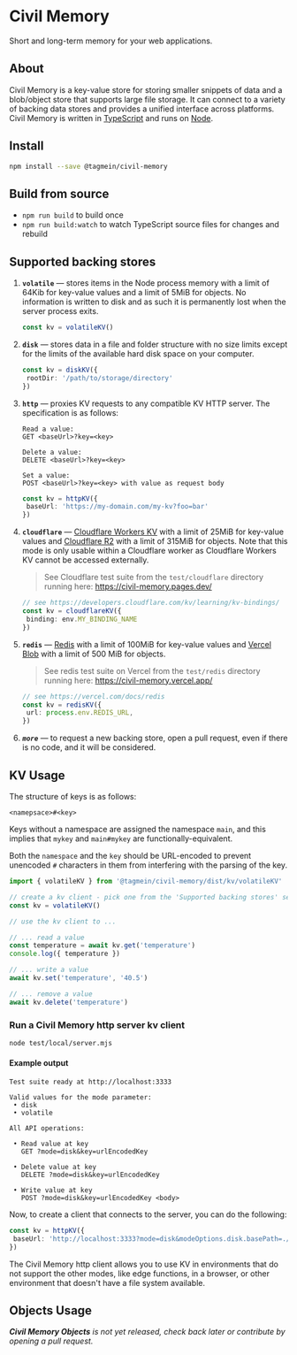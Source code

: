 # Civil Memory

Short and long-term memory for your web applications.

## About

Civil Memory is a key-value store for storing smaller snippets of data and a blob/object store that supports large file storage. It can connect to a variety of backing data stores and provides a unified interface across platforms. Civil Memory is written in [TypeScript](https://www.typescriptlang.org/) and runs on [Node](https://nodejs.org/).

## Install

```sh
npm install --save @tagmein/civil-memory
```

## Build from source

- `npm run build` to build once
- `npm run build:watch` to watch TypeScript source files for changes and rebuild

## Supported backing stores

1. **`volatile`** &mdash; stores items in the Node process memory with a limit of 64Kib for key-value values and a limit of 5MiB for objects. No information is written to disk and as such it is permanently lost when the server process exits.

   >

   ```TypeScript
   const kv = volatileKV()
   ```

2. **`disk`** &mdash; stores data in a file and folder structure with no size limits except for the limits of the available hard disk space on your computer.

   >

   ```TypeScript
   const kv = diskKV({
    rootDir: '/path/to/storage/directory'
   })
   ```

3. **`http`** &mdash; proxies KV requests to any compatible KV HTTP server. The specification is as follows:

   >

   ```
   Read a value:
   GET <baseUrl>?key=<key>

   Delete a value:
   DELETE <baseUrl>?key=<key>

   Set a value:
   POST <baseUrl>?key=<key> with value as request body
   ```

   >

   ```TypeScript
   const kv = httpKV({
    baseUrl: 'https://my-domain.com/my-kv?foo=bar'
   })
   ```

4. **`cloudflare`** &mdash; [Cloudflare Workers KV](https://developers.cloudflare.com/kv) with a limit of 25MiB for key-value values and [Cloudflare R2](https://developers.cloudflare.com/r2) with a limit of 315MiB for objects. Note that this mode is only usable within a Cloudflare worker as Cloudflare Workers KV cannot be accessed externally.

   > See Cloudflare test suite from the `test/cloudflare` directory running here: https://civil-memory.pages.dev/

   >

   ```TypeScript
   // see https://developers.cloudflare.com/kv/learning/kv-bindings/
   const kv = cloudflareKV({
    binding: env.MY_BINDING_NAME
   })
   ```

5. **`redis`** &mdash; [Redis](https://vercel.com/docs/redis) with a limit of 100MiB for key-value values and [Vercel Blob](https://vercel.com/docs/storage/vercel-blob) with a limit of 500 MiB for objects.

   > See redis test suite on Vercel from the `test/redis` directory running here: https://civil-memory.vercel.app/

   >

   ```TypeScript
   // see https://vercel.com/docs/redis
   const kv = redisKV({
    url: process.env.REDIS_URL,
   })
   ```

6. **_`more`_** &mdash; to request a new backing store, open a pull request, even if there is no code, and it will be considered.

## KV Usage

The structure of keys is as follows:

```
<namepsace>#<key>
```

Keys without a namespace are assigned the namespace `main`, and this implies that `mykey` and `main#mykey` are functionally-equivalent.

Both the `namespace` and the `key` should be URL-encoded to prevent unencoded `#` characters in them from interfering with the parsing of the key.

```TypeScript
import { volatileKV } from '@tagmein/civil-memory/dist/kv/volatileKV'

// create a kv client - pick one from the 'Supported backing stores' section above
const kv = volatileKV()

// use the kv client to ...

// ... read a value
const temperature = await kv.get('temperature')
console.log({ temperature })

// ... write a value
await kv.set('temperature', '40.5')

// ... remove a value
await kv.delete('temperature')
```

### Run a Civil Memory http server kv client

```sh
node test/local/server.mjs
```

#### Example output

```
Test suite ready at http://localhost:3333

Valid values for the mode parameter:
 • disk
 • volatile

All API operations:

 • Read value at key
   GET ?mode=disk&key=urlEncodedKey

 • Delete value at key
   DELETE ?mode=disk&key=urlEncodedKey

 • Write value at key
   POST ?mode=disk&key=urlEncodedKey <body>
```

Now, to create a client that connects to the server, you can do the following:

```TypeScript
const kv = httpKV({
 baseUrl: 'http://localhost:3333?mode=disk&modeOptions.disk.basePath=./my-kv-store'
})
```

The Civil Memory http client allows you to use KV in environments that do not support the other modes, like edge functions, in a browser, or other environment that doesn't have a file system available.

## Objects Usage

_**Civil Memory Objects** is not yet released, check back later or contribute by opening a pull request._
